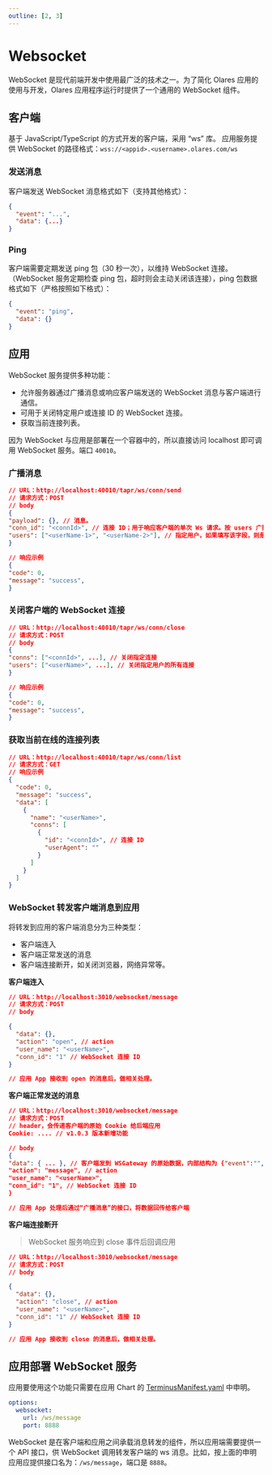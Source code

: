 ```yaml
---
outline: [2, 3]
---
```


# Websocket

WebSocket 是现代前端开发中使用最广泛的技术之一。为了简化 Olares 应用的使用与开发，Olares 应用程序运行时提供了一个通用的 WebSocket 组件。

## 客户端

基于 JavaScript/TypeScript 的方式开发的客户端，采用 “ws” 库。
应用服务提供 WebSocket 的路径格式：`wss://<appid>.<username>.olares.com/ws`

### 发送消息

客户端发送 WebSocket 消息格式如下（支持其他格式）：
```json
{
  "event": "...",
  "data": {...}
}
```

### Ping

客户端需要定期发送 ping 包（30 秒一次），以维持 WebSocket 连接。（WebSocket 服务定期检查 ping 包，超时则会主动关闭该连接），ping 包数据格式如下（严格按照如下格式）：
```json
{
  "event": "ping",
  "data": {}
}
```

## 应用

WebSocket 服务提供多种功能：
- 允许服务器通过广播消息或响应客户端发送的 WebSocket 消息与客户端进行通信。
- 可用于关闭特定用户或连接 ID 的 WebSocket 连接。
- 获取当前连接列表。

因为 WebSocket 与应用是部署在一个容器中的，所以直接访问 localhost 即可调用 WebSocket 服务。端口 `40010`。

### 广播消息
```json
// URL：http://localhost:40010/tapr/ws/conn/send
// 请求方式：POST
// body
{
"payload": {}, // 消息。
"conn_id": "<connId>", // 连接 ID；用于响应客户端的单次 Ws 请求。按 users 广播时不要填写 connId
"users": ["<userName-1>", "<userName-2>"], // 指定用户，如果填写该字段，则是广播。广播场景下不要填写 connId
}

// 响应示例
{
"code": 0,
"message": "success",
}
```

### 关闭客户端的 WebSocket 连接
```json
// URL：http://localhost:40010/tapr/ws/conn/close
// 请求方式：POST
// body
{
"conns": ["<connId>", ...], // 关闭指定连接
"users": ["<userName>", ...], // 关闭指定用户的所有连接
}

// 响应示例
{
"code": 0,
"message": "success",
}
```

### 获取当前在线的连接列表

```json
// URL：http://localhost:40010/tapr/ws/conn/list
// 请求方式：GET
// 响应示例
{
  "code": 0,
  "message": "success",
  "data": [
    {
      "name": "<userName>",
      "conns": [
        {
          "id": "<connId>", // 连接 ID
          "userAgent": ""
        }
      ]
    }
  ]
}
```

### WebSocket 转发客户端消息到应用

将转发到应用的客户端消息分为三种类型：
- 客户端连入
- 客户端正常发送的消息
- 客户端连接断开，如关闭浏览器，网络异常等。

**客户端连入**

```json
// URL：http://localhost:3010/websocket/message
// 请求方式：POST
// body

{
  "data": {},
  "action": "open", // action
  "user_name": "<userName>",
  "conn_id": "1" // WebSocket 连接 ID
}

// 应用 App 接收到 open 的消息后，做相关处理。
```

**客户端正常发送的消息**

```json
// URL：http://localhost:3010/websocket/message
// 请求方式：POST
// header，会传递客户端的原始 Cookie 给后端应用
Cookie: .... // v1.0.3 版本新增功能

// body
{
"data": { ... }, // 客户端发到 WSGateway 的原始数据，内部结构为 {"event":"", "data": {...}}
"action": "message", // action
"user_name": "<userName>",
"conn_id": "1", // WebSocket 连接 ID
}

// 应用 App 处理后通过“广播消息”的接口，将数据回传给客户端

```

**客户端连接断开**
>WebSocket 服务响应到 close 事件后回调应用

```json
// URL：http://localhost:3010/websocket/message
// 请求方式：POST
// body

{
  "data": {},
  "action": "close", // action
  "user_name": "<userName>",
  "conn_id": "1" // WebSocket 连接 ID
}

// 应用 App 接收到 close 的消息后，做相关处理。
```

## 应用部署 WebSocket 服务

应用要使用这个功能只需要在应用 Chart 的 [TerminusManifest.yaml](../package/manifest.md#websocket) 中申明。
```yaml
options:
  websocket:
    url: /ws/message
    port: 8888
```

WebSocket 是在客户端和应用之间承载消息转发的组件，所以应用端需要提供一个 API 接口，供 WebSocket 调用转发客户端的 ws 消息。比如，按上面的申明应用应提供接口名为：`/ws/message`，端口是 `8888`。
